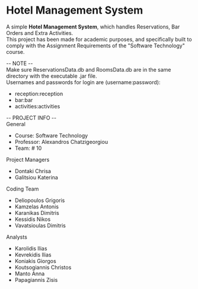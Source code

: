 # Hotel Management System
A simple <b>Hotel Management System</b>, which handles Reservations, Bar Orders and Extra Activities.  
This project has been made for academic purposes, and specifically built to comply with the Assignment Requirements of the "Software Technology" course.  

-- NOTE --  
Make sure ReservationsData.db and RoomsData.db are in the same directory with the executable .jar file.  
Usernames and passwords for login are (username:password):  
*  reception:reception  
*  bar:bar  
*  activities:activities  

-- PROJECT INFO --  
General
*  Course: Software Technology
*  Professor: Alexandros Chatzigeorgiou
*  Team: # 10

Project Managers
*  Dontaki Chrisa
*  Galitsiou Katerina

Coding Team  
*  Deliopoulos Grigoris  
*  Kamzelas Antonis  
*  Karanikas Dimitris  
*  Kessidis Nikos  
*  Vavatsioulas Dimitris 

Analysts  
*  Karolidis Ilias
*  Kevrekidis Ilias
*  Koniakis Giorgos
*  Koutsogiannis Christos
*  Manto Anna
*  Papagiannis Zisis
